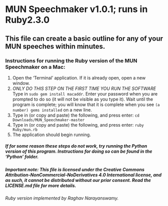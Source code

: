 # MUN Speechmaker v1.0.1; runs in Ruby2.3.0

## This file can create a basic outline for any of your MUN speeches within minutes.

### Instructions for running the Ruby version of the MUN Speechmaker on a Mac:

1. Open the ‘Terminal’ application. If it is already open, open a new window.
2. _ONLY DO THIS STEP ON THE FIRST TIME YOU RUN THE SOFTWARE_ Type in `sudo gem install macaddr`. Enter your password when you are prompted to do so (it will not be visible as you type it). Wait until the program is complete; you will know that it is complete when you see `(a number) gems installed` on a new line.
3. Type in (or copy and paste) the following, and press enter: `cd Downloads/MUN_Speechmaker-master`
4. Type in (or copy and paste) the following, and press enter: `ruby Ruby/mun.rb`
5. The application should begin running.

##### If for some reason these steps do not work, try running the Python version of this program. Instructions for doing so can be found in the ‘Python’ folder. 

##### Important note: This file is licensed under the Creative Commons Attribution-NonCommercial-NoDerivatives 4.0 International license, and as such, it cannot be distributed without our prior consent. Read the LICENSE.md file for more details.

###### Ruby version implemented by Raghav Narayanswamy.
